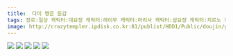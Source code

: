 ```yaml
---
title:  다이 쨩은 둔감
tags: 장르:일상 캐릭터:대요정 캐릭터:레이무 캐릭터:마리사 캐릭터:삼요정 캐릭터:치르노 캐릭터:클라운피스 もや造 동방_웹코믹
image: http://crazytempler.ipdisk.co.kr:81/publist/HDD1/Public/doujin/ghap/5549/001.jpg
---
```

<img src="http://crazytempler.ipdisk.co.kr:81/publist/HDD1/Public/doujin/ghap/5549/001.jpg">
<img src="http://crazytempler.ipdisk.co.kr:81/publist/HDD1/Public/doujin/ghap/5549/002.jpg">
<img src="http://crazytempler.ipdisk.co.kr:81/publist/HDD1/Public/doujin/ghap/5549/003.jpg">
<img src="http://crazytempler.ipdisk.co.kr:81/publist/HDD1/Public/doujin/ghap/5549/004.jpg">
<img src="http://crazytempler.ipdisk.co.kr:81/publist/HDD1/Public/doujin/ghap/5549/005.jpg">
